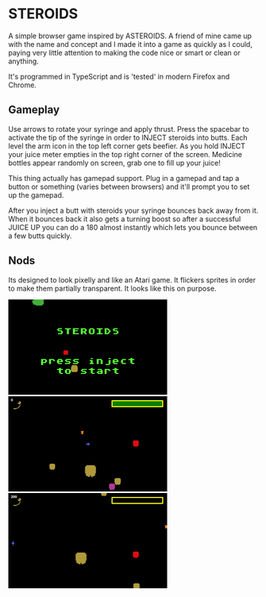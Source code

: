 # STEROIDS
A simple browser game inspired by ASTEROIDS. A friend of mine came up with the name and concept and I made it into a game as quickly as I could, paying very little attention to making the code nice or smart or clean or anything. 

It's programmed in TypeScript and is 'tested' in modern Firefox and Chrome. 

## Gameplay
Use arrows to rotate your syringe and apply thrust. Press the spacebar to activate the tip of the syringe in order to INJECT steroids into butts. Each level the arm icon in the top left corner gets beefier. As you hold INJECT your juice meter empties in the top right corner of the screen. Medicine bottles appear randomly on screen, grab one to fill up your juice!

This thing actually has gamepad support. Plug in a gamepad and tap a button or something (varies between browsers) and it'll prompt you to set up the gamepad.

After you inject a butt with steroids your syringe bounces back away from it. When it bounces back it also gets a turning boost so after a successful JUICE UP you can do a 180 almost instantly which lets you bounce between a few butts quickly.

## Nods
Its designed to look pixelly and like an Atari game. It flickers sprites in order to make them partially transparent. It looks like this on purpose.

![The title screen](/steroids01.png) ![Syringe in action](/steroids02.png) ![Juice meter is empty bro!](/steroids03.png)

